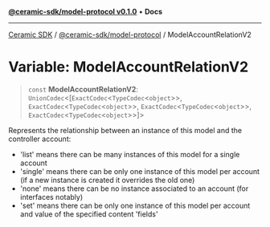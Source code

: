 [**@ceramic-sdk/model-protocol v0.1.0**](../README.md) • **Docs**

***

[Ceramic SDK](../../../README.md) / [@ceramic-sdk/model-protocol](../README.md) / ModelAccountRelationV2

# Variable: ModelAccountRelationV2

> `const` **ModelAccountRelationV2**: `UnionCodec`\<[`ExactCodec`\<`TypeCodec`\<`object`\>\>, `ExactCodec`\<`TypeCodec`\<`object`\>\>, `ExactCodec`\<`TypeCodec`\<`object`\>\>, `ExactCodec`\<`TypeCodec`\<`object`\>\>]\>

Represents the relationship between an instance of this model and the controller account:
- 'list' means there can be many instances of this model for a single account
- 'single' means there can be only one instance of this model per account (if a new instance is created it
overrides the old one)
- 'none' means there can be no instance associated to an account (for interfaces notably)
- 'set' means there can be only one instance of this model per account and value of the specified content 'fields'
